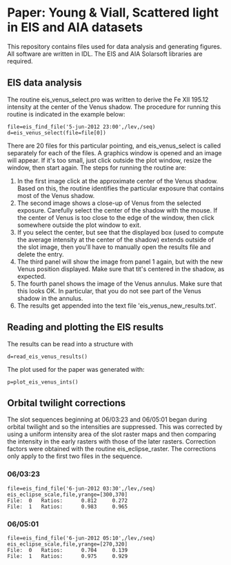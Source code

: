 
# Paper: Young & Viall, Scattered light in EIS and AIA datasets

This repository contains files used for data analysis and generating figures. All software are written in IDL. The EIS and AIA Solarsoft libraries are required.

## EIS data analysis

The routine eis_venus_select.pro was written to derive the Fe XII 195.12 intensity at the center of the Venus shadow. The procedure for running this routine is indicated in the example below:

```
file=eis_find_file('5-jun-2012 23:00',/lev,/seq)
d=eis_venus_select(file=file[0])
```

There are 20 files for this particular pointing, and eis_venus_select is called separately for each of the files. A graphics window is opened and an image will appear. If it's too small, just click outside the plot window, resize the window, then start again. The steps for running the routine are:

1. In the first image click at the approximate center of the Venus shadow. Based on this, the routine identifies the particular exposure that contains most of the Venus shadow.
2. The second image shows a close-up of Venus from the selected exposure. Carefully select the center of the shadow with the mouse. If the center of Venus is too close to the edge of the window, then click somewhere outside the plot window to exit.
3. If you select the center, but see that the displayed box (used to compute the average intensity at the center of the shadow) extends outside of the slot image, then you'll have to manually open the results file and delete the entry.
4. The third panel will show the image from panel 1 again, but with the new Venus position displayed. Make sure that tit's centered in the shadow, as expected.
5. The fourth panel shows the image of the Venus annulus. Make sure that this looks OK. In particular, that you do not see part of the Venus shadow in the annulus.
6. The results get appended into the text file 'eis_venus_new_results.txt'.

## Reading and plotting the EIS results

The results can be read into a structure with

```
d=read_eis_venus_results()
```

The plot used for the paper was generated with:

```
p=plot_eis_venus_ints()
```



## Orbital twilight corrections

The slot sequences beginning at 06/03:23 and 06/05:01 began during orbital twilight and so the intensities are suppressed. This was corrected by using a uniform intensity area of the slot raster maps and then comparing the intensity in the early rasters with those of the later rasters. Correction factors were obtained with the routine eis_eclipse_raster. The corrections only apply to the first two files in the sequence.

### 06/03:23
```
file=eis_find_file('6-jun-2012 03:30',/lev,/seq)
eis_eclipse_scale,file,yrange=[300,370]
File:  0   Ratios:      0.812     0.272
File:  1   Ratios:      0.983     0.965
```

### 06/05:01
```
file=eis_find_file('6-jun-2012 05:10',/lev,/seq)
eis_eclipse_scale,file,yrange=[270,320]
File:  0   Ratios:      0.704     0.139
File:  1   Ratios:      0.975     0.929
```
